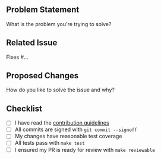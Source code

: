 ## Problem Statement

What is the problem you're trying to solve?

## Related Issue

Fixes #...

## Proposed Changes

How do you like to solve the issue and why?

## Checklist

- [ ] I have read the [contribution guidelines](https://external-secrets.io/latest/contributing/process/#submitting-a-pull-request)
- [ ] All commits are signed with `git commit --signoff`
- [ ] My changes have reasonable test coverage
- [ ] All tests pass with `make test`
- [ ] I ensured my PR is ready for review with `make reviewable`
